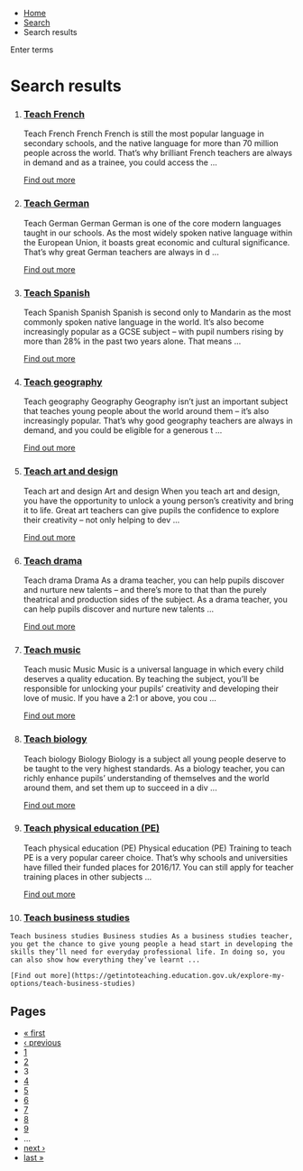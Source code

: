 *   [Home](/)
*   [Search](/search)
*   Search results

Enter terms 

Search results
==============

1.  ### [Teach French](https://getintoteaching.education.gov.uk/explore-my-options/teach-french)
    
    Teach French French French is still the most popular language in secondary schools, and the native language for more than 70 million people across the world. That’s why brilliant French teachers are always in demand and as a trainee, you could access the ...
    
    [Find out more](https://getintoteaching.education.gov.uk/explore-my-options/teach-french)
    
2.  ### [Teach German](https://getintoteaching.education.gov.uk/explore-my-options/teach-german)
    
    Teach German German German is one of the core modern languages taught in our schools. As the most widely spoken native language within the European Union, it boasts great economic and cultural significance. That’s why great German teachers are always in d ...
    
    [Find out more](https://getintoteaching.education.gov.uk/explore-my-options/teach-german)
    
3.  ### [Teach Spanish](https://getintoteaching.education.gov.uk/explore-my-options/teach-spanish)
    
    Teach Spanish Spanish Spanish is second only to Mandarin as the most commonly spoken native language in the world. It’s also become increasingly popular as a GCSE subject – with pupil numbers rising by more than 28% in the past two years alone. That means ...
    
    [Find out more](https://getintoteaching.education.gov.uk/explore-my-options/teach-spanish)
    
4.  ### [Teach geography](https://getintoteaching.education.gov.uk/explore-my-options/teach-geography)
    
    Teach geography Geography Geography isn’t just an important subject that teaches young people about the world around them – it’s also increasingly popular. That’s why good geography teachers are always in demand, and you could be eligible for a generous t ...
    
    [Find out more](https://getintoteaching.education.gov.uk/explore-my-options/teach-geography)
    
5.  ### [Teach art and design](https://getintoteaching.education.gov.uk/explore-my-options/teach-art-and-design)
    
    Teach art and design Art and design When you teach art and design, you have the opportunity to unlock a young person’s creativity and bring it to life. Great art teachers can give pupils the confidence to explore their creativity – not only helping to dev ...
    
    [Find out more](https://getintoteaching.education.gov.uk/explore-my-options/teach-art-and-design)
    
6.  ### [Teach drama](https://getintoteaching.education.gov.uk/explore-my-options/teach-drama)
    
    Teach drama Drama As a drama teacher, you can help pupils discover and nurture new talents – and there’s more to that than the purely theatrical and production sides of the subject. As a drama teacher, you can help pupils discover and nurture new talents ...
    
    [Find out more](https://getintoteaching.education.gov.uk/explore-my-options/teach-drama)
    
7.  ### [Teach music](https://getintoteaching.education.gov.uk/explore-my-options/teach-music)
    
    Teach music Music Music is a universal language in which every child deserves a quality education. By teaching the subject, you’ll be responsible for unlocking your pupils’ creativity and developing their love of music. If you have a 2:1 or above, you cou ...
    
    [Find out more](https://getintoteaching.education.gov.uk/explore-my-options/teach-music)
    
8.  ### [Teach biology](https://getintoteaching.education.gov.uk/explore-my-options/teach-biology)
    
    Teach biology Biology Biology is a subject all young people deserve to be taught to the very highest standards. As a biology teacher, you can richly enhance pupils’ understanding of themselves and the world around them, and set them up to succeed in a div ...
    
    [Find out more](https://getintoteaching.education.gov.uk/explore-my-options/teach-biology)
    
9.  ### [Teach physical education (PE)](https://getintoteaching.education.gov.uk/explore-my-options/teach-physical-education-pe)
    
    Teach physical education (PE) Physical education (PE) Training to teach PE is a very popular career choice. That’s why schools and universities have filled their funded places for 2016/17. You can still apply for teacher training places in other subjects ...
    
    [Find out more](https://getintoteaching.education.gov.uk/explore-my-options/teach-physical-education-pe)
    
10.  ### [Teach business studies](https://getintoteaching.education.gov.uk/explore-my-options/teach-business-studies)
    
    Teach business studies Business studies As a business studies teacher, you get the chance to give young people a head start in developing the skills they’ll need for everyday professional life. In doing so, you can also show how everything they’ve learnt ...
    
    [Find out more](https://getintoteaching.education.gov.uk/explore-my-options/teach-business-studies)
    

Pages
-----

*   [« first](/search/site "Go to first page")
*   [‹ previous](/search/site?page=1 "Go to previous page")
*   [1](/search/site "Go to page 1")
*   [2](/search/site?page=1 "Go to page 2")
*   3
*   [4](/search/site?page=3 "Go to page 4")
*   [5](/search/site?page=4 "Go to page 5")
*   [6](/search/site?page=5 "Go to page 6")
*   [7](/search/site?page=6 "Go to page 7")
*   [8](/search/site?page=7 "Go to page 8")
*   [9](/search/site?page=8 "Go to page 9")
*   …
*   [next ›](/search/site?page=3 "Go to next page")
*   [last »](/search/site?page=1032 "Go to last page")